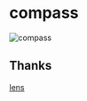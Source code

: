 # compass
![compass](https://github.com/yametech/compass/workflows/compass/badge.svg)


## Thanks
[lens](https://github.com/lensapp/lens)
